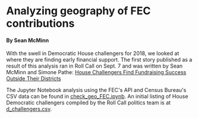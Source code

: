 # Analyzing geography of FEC contributions
#### By Sean McMinn

With the swell in Democratic House challengers for 2018, we looked at where they are finding early financial support. The first story published as a result of this analysis ran in Roll Call on Sept. 7 and was written by Sean McMinn and Simone Pathe: [House Challengers Find Fundraising Success Outside Their Districts](http://www.rollcall.com/news/politics/2018-democrats-house-fundraising-challengers)

The Jupyter Notebook analysis using the FEC's API and Census Bureau's CSV data can be found in [check_geo_FEC.ipynb](https://github.com/cqrollcall-datateam/fec-geo-analysis/blob/master/check_geo_analysis.ipynb). An initial listing of House Democratic challengers compiled by the Roll Call politics team is at [d_challengers.csv](https://github.com/cqrollcall-datateam/fec-geo-analysis/blob/master/d_challengers.csv).